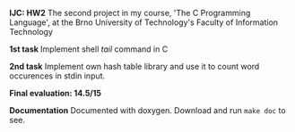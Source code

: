 **IJC: HW2**
The second project in my course, 'The C Programming Language', at the Brno University of Technology's Faculty of Information Technology

**1st task**
Implement shell *tail* command in C

**2nd task** 
Implement own hash table library and use it to count word occurences in stdin input.

**Final evaluation: 14.5/15**

**Documentation**
Documented with doxygen.
Download and run `make doc` to see.

